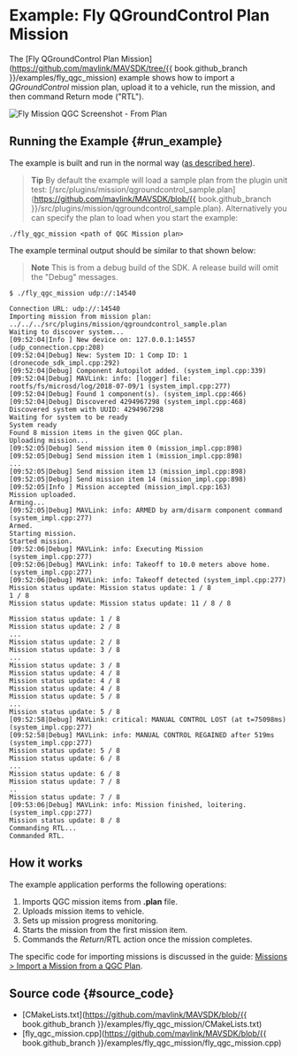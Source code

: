 # Example: Fly QGroundControl Plan Mission

The [Fly QGroundControl Plan Mission](https://github.com/mavlink/MAVSDK/tree/{{ book.github_branch }}/examples/fly_qgc_mission) example shows how to import a *QGroundControl* mission plan, upload it to a vehicle, run the mission, and then command Return mode ("RTL").

![Fly Mission QGC Screenshot - From Plan](../../assets/examples/fly_qgc_mission/fly_qgc_plan_mission_example_qgc.jpg)


## Running the Example {#run_example}

The example is built and run in the normal way ([as described here](../examples/README.md#trying_the_examples)).

> **Tip** By default the example will load a sample plan from the plugin unit test: [/src/plugins/mission/qgroundcontrol_sample.plan](https://github.com/mavlink/MAVSDK/blob/{{ book.github_branch }}/src/plugins/mission/qgroundcontrol_sample.plan).
  Alternatively you can specify the plan to load when you start the example:
  ```
  ./fly_qgc_mission <path of QGC Mission plan>
  ```

The example terminal output should be similar to that shown below:

> **Note** This is from a debug build of the SDK.
  A release build will omit the "Debug" messages.

```
$ ./fly_qgc_mission udp://:14540
```

```
Connection URL: udp://:14540
Importing mission from mission plan: ../../../src/plugins/mission/qgroundcontrol_sample.plan
Waiting to discover system...
[09:52:04|Info ] New device on: 127.0.0.1:14557 (udp_connection.cpp:208)
[09:52:04|Debug] New: System ID: 1 Comp ID: 1 (dronecode_sdk_impl.cpp:292)
[09:52:04|Debug] Component Autopilot added. (system_impl.cpp:339)
[09:52:04|Debug] MAVLink: info: [logger] file: rootfs/fs/microsd/log/2018-07-09/1 (system_impl.cpp:277)
[09:52:04|Debug] Found 1 component(s). (system_impl.cpp:466)
[09:52:04|Debug] Discovered 4294967298 (system_impl.cpp:468)
Discovered system with UUID: 4294967298
Waiting for system to be ready
System ready
Found 8 mission items in the given QGC plan.
Uploading mission...
[09:52:05|Debug] Send mission item 0 (mission_impl.cpp:898)
[09:52:05|Debug] Send mission item 1 (mission_impl.cpp:898)
...
[09:52:05|Debug] Send mission item 13 (mission_impl.cpp:898)
[09:52:05|Debug] Send mission item 14 (mission_impl.cpp:898)
[09:52:05|Info ] Mission accepted (mission_impl.cpp:163)
Mission uploaded.
Arming...
[09:52:05|Debug] MAVLink: info: ARMED by arm/disarm component command (system_impl.cpp:277)
Armed.
Starting mission.
Started mission.
[09:52:06|Debug] MAVLink: info: Executing Mission (system_impl.cpp:277)
[09:52:06|Debug] MAVLink: info: Takeoff to 10.0 meters above home. (system_impl.cpp:277)
[09:52:06|Debug] MAVLink: info: Takeoff detected (system_impl.cpp:277)
Mission status update: Mission status update: 1 / 8
1 / 8
Mission status update: Mission status update: 11 / 8 / 8

Mission status update: 1 / 8
Mission status update: 2 / 8
...
Mission status update: 2 / 8
Mission status update: 3 / 8
...
Mission status update: 3 / 8
Mission status update: 4 / 8
Mission status update: 4 / 8
Mission status update: 4 / 8
Mission status update: 5 / 8
...
Mission status update: 5 / 8
[09:52:58|Debug] MAVLink: critical: MANUAL CONTROL LOST (at t=75098ms) (system_impl.cpp:277)
[09:52:58|Debug] MAVLink: info: MANUAL CONTROL REGAINED after 519ms (system_impl.cpp:277)
Mission status update: 5 / 8
Mission status update: 6 / 8
...
Mission status update: 6 / 8
Mission status update: 7 / 8
..
Mission status update: 7 / 8
[09:53:06|Debug] MAVLink: info: Mission finished, loitering. (system_impl.cpp:277)
Mission status update: 8 / 8
Commanding RTL...
Commanded RTL.
```

## How it works

The example application performs the following operations:
1. Imports QGC mission items from **.plan** file.
1. Uploads mission items to vehicle.
1. Sets up mission progress monitoring.
1. Starts the mission from the first mission item.
1. Commands the *Return*/RTL action once the mission completes.

The specific code for importing missions is discussed in the guide: [Missions > Import a Mission from a QGC Plan](../guide/missions.md#import_qgc_plan).

## Source code {#source_code}

- [CMakeLists.txt](https://github.com/mavlink/MAVSDK/blob/{{ book.github_branch }}/examples/fly_qgc_mission/CMakeLists.txt)
- [fly_qgc_mission.cpp](https://github.com/mavlink/MAVSDK/blob/{{ book.github_branch }}/examples/fly_qgc_mission/fly_qgc_mission.cpp)
